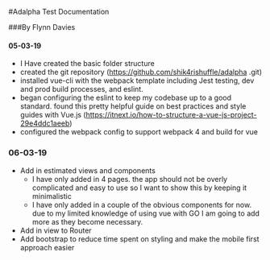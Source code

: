#Adalpha Test Documentation

###By Flynn Davies

#### 05-03-19
  - I Have created the basic folder structure
  - created the git repository (https://github.com/shik4rishuffle/adalpha
.git)
  - installed vue-cli with the webpack template including Jest testing, dev and prod build processes, and eslint.
  - began configuring the eslint to keep my codebase up to a good standard. found this pretty helpful guide on best 
  practices and style guides with Vue.js (https://itnext.io/how-to-structure-a-vue-js-project-29e4ddc1aeeb)
  - configured the webpack config to support webpack 4 and build for vue
  
  ### 06-03-19
  - Add in estimated views and components
    - I have only added in 4 pages. the app should not be overly complicated and easy to use so I want to show this by keeping it minimalistic
    - I have only added in a couple of the obvious components for now. due to my limited knowledge of using vue with GO I am going to add more as they become necessary.
  - Add in view to Router  
  - Add bootstrap to reduce time spent on styling and make the mobile first approach easier
  